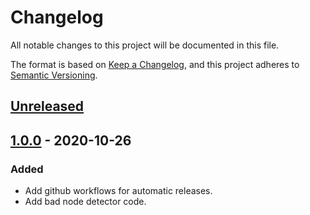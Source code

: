 # Changelog

All notable changes to this project will be documented in this file.

The format is based on [Keep a Changelog](https://keepachangelog.com/en/1.0.0/),
and this project adheres to [Semantic Versioning](https://semver.org/spec/v2.0.0.html).



## [Unreleased]

## [1.0.0] - 2020-10-26

### Added

- Add github workflows for automatic releases.
- Add bad node detector code.

[Unreleased]: https://github.com/giantswarm/badnodedetector/compare/v1.0.0...HEAD
[1.0.0]: https://github.com/giantswarm/badnodedetector/releases/tag/v1.0.0
